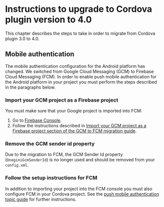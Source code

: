 # Instructions to upgrade to Cordova plugin version to 4.0

This chapter describes the steps to take in order to migrate from Cordova plugin 3.0 to 4.0.

## Mobile authentication

The mobile authentication configuration for the Android platform has changed. We switched from Google Cloud Messaging (GCM) to Firebase Cloud Messaging (FCM). In order to enable push mobile authentication for the Android platform in your project you must perform the steps described in the paragraphs below.

### Import your GCM project as a Firebase project

You must make sure that your Google project is imported into FCM:

1. Go to [Firebase Console](https://console.firebase.google.com).
2. Follow the instructions described in [Import your GCM project as a Firebase project section of the GCM to FCM migration guide](https://developers.google.com/cloud-messaging/android/android-migrate-fcm#import_your_gcm_project_as_a_firebase_project).

### Remove the GCM sender id property

Due to the migration to FCM, the GCM Sender Id property (`OneginiGcmSenderId`) is no longer used and should be removed from your `config.xml`.

### Follow the setup instructions for FCM

In addition to importing your project into the FCM console you must also configure FCM in your Cordova project. See the [push mobile authentication topic guide](../topics/mobile-authentication-push.md#setup-and-requirements) for further instructions.
